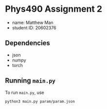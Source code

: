 # Phys490 Assignment 2

- name: Matthew Man
- student ID: 20602376

## Dependencies

- json
- numpy
- torch

## Running `main.py`

To run `main.py`, use

```sh
python3 main.py param/param.json
```
